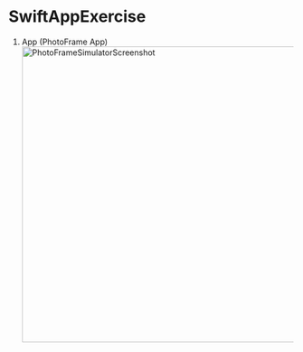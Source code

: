 # SwiftAppExercise
1. App (PhotoFrame App)
    <img width="523" alt="PhotoFrameSimulatorScreenshot" src="https://github.com/mxrtxzcxn/SwiftAppExercise/assets/130929421/a65e9a89-6efa-45f4-84e8-50b4d94eb8fa">
